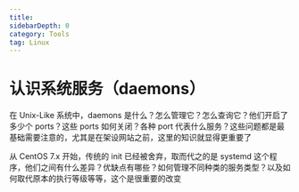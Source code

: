 ```yaml
---
title: 
sidebarDepth: 0 
category: Tools 
tag: Linux
---
```

# 认识系统服务（daemons）

在 Unix-Like 系统中，daemons 是什么？怎么管理它？怎么查询它？他们开启了多少个 ports？这些 ports 如何关闭？各种 port 代表什么服务？这些问题都是最基础需要注意的，尤其是在架设网站之前，这里的知识就显得更重要了

从 CentOS 7.x 开始，传统的 init 已经被舍弃，取而代之的是 systemd 这个程序，他们之间有什么差异？优缺点有哪些？如何管理不同种类的服务类型？以及如何取代原本的执行等级等等，这个是很重要的改变